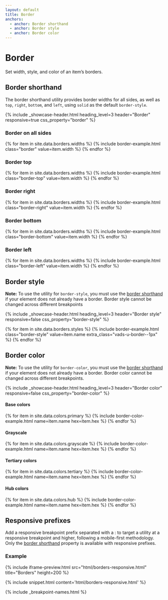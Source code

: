 ```yaml
---
layout: default
title: Border
anchors:
  - anchor: Border shorthand
  - anchor: Border style
  - anchor: Border color
---
```


# Border

<div class="va-introtext" markdown="1">
Set width, style, and color of an item’s borders.
</div>

## Border shorthand

The border shorthand utility provides border widths for all sides, as well as `top`, `right`, `bottom`, and `left`, using `solid` as the default `border-style`.

<div class="site-c-showcase">

  {%
    include _showcase-header.html
    heading_level=3
    header="Border"
    responsive=true
    css_property="border"
  %}

  <h3>Border on all sides</h3>
  <div class="vads-l-row">
    {% for item in site.data.borders.widths %}
      {% include border-example.html
        class="border"
        value=item.width
      %}
    {% endfor %}
  </div>

  <h3>Border top</h3>
  <div class="vads-l-row">
    {% for item in site.data.borders.widths %}
      {% include border-example.html
        class="border-top"
        value=item.width
      %}
    {% endfor %}
  </div>

  <h3>Border right</h3>
  <div class="vads-l-row">
    {% for item in site.data.borders.widths %}
      {% include border-example.html
        class="border-right"
        value=item.width
      %}
    {% endfor %}
  </div>

  <h3>Border bottom</h3>
  <div class="vads-l-row">
    {% for item in site.data.borders.widths %}
      {% include border-example.html
        class="border-bottom"
        value=item.width
      %}
    {% endfor %}
  </div>

  <h3>Border left</h3>
  <div class="vads-l-row">
    {% for item in site.data.borders.widths %}
      {% include border-example.html
        class="border-left"
        value=item.width
      %}
    {% endfor %}
  </div>
</div>


## Border style
**Note:** To use the utility for `border-style`, you must use the [border shorthand](#border-shorthand) if your element does not already have a border. Border style cannot be changed across different breakpoints

<div class="site-c-showcase">

  {%
    include _showcase-header.html
    heading_level=3
    header="Border style"
    responsive=false
    css_property="border-style"
  %}

  <div class="vads-l-row">
    {% for item in site.data.borders.styles %}
      {% include border-example.html
        class="border-style"
        value=item.name
        extra_class="vads-u-border--1px"
      %}
    {% endfor %}
  </div>
</div>

## Border color
**Note:** To use the utility for `border-color`, you must use the [border shorthand](#border-shorthand) if your element does not already have a border. Border color cannot be changed across different breakpoints.

<div class="site-c-showcase">
  {%
    include _showcase-header.html
    heading_level=3
    header="Border color"
    responsive=false
    css_property="border-color"
  %}

  <h4>Base colors</h4>
  <div class="vads-l-row vads-u-flex-direction--column">
    {% for item in site.data.colors.primary %}
      {% include border-color-example.html
        name=item.name
        hex=item.hex
      %}
    {% endfor %}
  </div>

  <h4>Grayscale</h4>
  <div class="vads-l-row vads-u-flex-direction--column">
    {% for item in site.data.colors.grayscale %}
      {% include border-color-example.html
        name=item.name
        hex=item.hex
      %}
    {% endfor %}
  </div>

  <h4>Tertiary colors</h4>
  <div class="vads-l-row vads-u-flex-direction--column">
    {% for item in site.data.colors.tertiary %}
      {% include border-color-example.html
        name=item.name
        hex=item.hex
      %}
    {% endfor %}
  </div>

  <h4>Hub colors</h4>
  <div class="vads-l-row vads-u-flex-direction--column">
    {% for item in site.data.colors.hub %}
      {% include border-color-example.html
        name=item.name
        hex=item.hex
      %}
    {% endfor %}
  </div>
</div>

## Responsive prefixes

Add a responsive breakpoint prefix separated with a : to target a utility at a responsive breakpoint and higher, following a mobile-first methodology. Only the [border shorthand](#border-shorthand) property is available with responsive prefixes.

### Example

{% include iframe-preview.html src="html/borders-responsive.html" title="Borders" height=200 %}

{% include snippet.html content='html/borders-responsive.html' %}

{% include _breakpoint-names.html %}